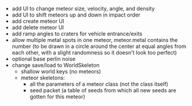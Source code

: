 - add UI to change meteor size, velocity, angle, and density
- add UI to shift meteors up and down in impact order
- add create meteor UI
- add delete meteor UI
- add ramp angles to craters for vehicle entrance/exits
- allow multiple metal spots in one meteor, meteor.metal contains the number (to be drawn in a circle around the center at equal angles from each other, with a slight randomness so it doesn't look too perfect)
- optional base perlin noise
- change save/load to WorldSkeleton
	- shallow world keys (no meteors)
	- meteor skeletons:
		- all the parameters of a meteor class (not the class itself)
		- seed packet (a table of seeds from which all new seeds are gotten for this meteor)